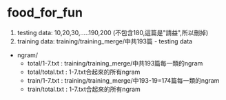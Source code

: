 # food_for_fun
1. testing data: 10,20,30,.....190,200 (不包含180,這篇是"請益",所以刪掉)
2. training data: training/training_merge/中共193篇 - testing data
+ ngram/
  + total/1-7.txt : training/training_merge/中共193篇每一類的ngram
  + total/total.txt : 1-7.txt合起來的所有ngram
  + train/1-7.txt : training/training_merge/中193-19=174篇每一類的ngram
  + train/total.txt : 1-7.txt合起來的所有ngram
